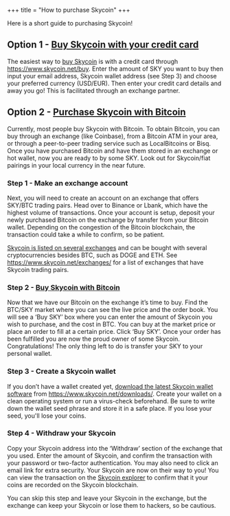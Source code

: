 +++
title = "How to purchase Skycoin"
+++

Here is a short guide to purchasing Skycoin!

## Option 1 - [Buy Skycoin with your credit card](https://www.skycoin.net/buy-fiat/)

The easiest way to [buy Skycoin](https://www.skycoin.net/buy) is with a credit card through https://www.skycoin.net/buy.
Enter the amount of SKY you want to buy then input your email address,
Skycoin wallet address (see Step 3) and choose your preferred currency (USD/EUR).
Then enter your credit card details and away you go!
This is facilitated through an exchange partner.

## Option 2 - [Purchase Skycoin with Bitcoin](https://exchange.skycoin.net)

Currently, most people buy Skycoin with Bitcoin. To obtain Bitcoin,
you can buy through an exchange (like Coinbase), from a Bitcoin ATM in your area,
or through a peer-to-peer trading service such as LocalBitcoins or Bisq.
Once you have purchased Bitcoin and have them stored in an exchange or hot wallet,
now you are ready to by some SKY. Look out for Skycoin/fiat pairings in your
local currency in the near future.

### Step 1 - Make an exchange account

Next, you will need to create an account on an exchange that offers SKY/BTC
trading pairs. Head over to Binance or Lbank, which have the highest volume of
transactions. Once your account is setup, deposit your newly purchased Bitcoin
on the exchange by transfer from your Bitcoin wallet. Depending on the congestion
of the Bitcoin blockchain, the transaction could take a while to confirm, so be patient.

[Skycoin is listed on several exchanges](https://www.skycoin.net/exchanges/)
and can be bought with several cryptocurrencies besides BTC, such as DOGE and ETH.
See https://www.skycoin.net/exchanges/ for a list of exchanges that have Skycoin trading pairs.

### Step 2 - [Buy Skycoin with Bitcoin](https://exchange.skycoin.net)

Now that we have our Bitcoin on the exchange it’s time to buy.
Find the BTC/SKY market where you can see the live price and the order book.
You will see a ‘Buy SKY’ box where you can enter the amount of Skycoin you
wish to purchase, and the cost in BTC. You can buy at the market price or place
an order to fill at a certain price. Click ‘Buy SKY’. Once your order has been
fulfilled you are now the proud owner of some Skycoin. Congratulations!
The only thing left to do is transfer your SKY to your personal wallet.

### Step 3 - Create a Skycoin wallet

If you don’t have a wallet created yet, [download the latest Skycoin wallet software](https://www.skycoin.net/downloads/)
from https://www.skycoin.net/downloads/. Create your wallet
on a clean operating system or run a virus-check beforehand. Be sure to write
down the wallet seed phrase and store it in a safe place.  If you lose your seed,
you'll lose your coins.

### Step 4 - Withdraw your Skycoin

Copy your Skycoin address into the ‘Withdraw’ section of the exchange
that you used. Enter the amount of Skycoin, and confirm the transaction with
your password or two-factor authentication. You may also need to click an
email link for extra security. Your Skycoin are now on their way to you!
You can view the transaction on the [Skycoin explorer](https://explorer.skycoin.net)
to confirm that it your coins are recorded on the Skycoin blockchain.

You can skip this step and leave your Skycoin in the exchange,
but the exchange can keep your Skycoin or lose them to hackers, so be cautious.
